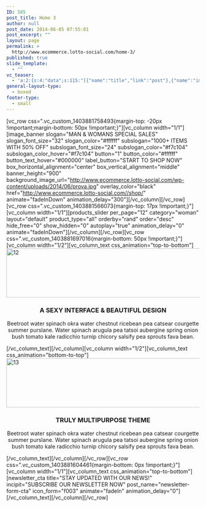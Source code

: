 ```yaml
---
ID: 585
post_title: Home 3
author: null
post_date: 2014-06-05 07:55:01
post_excerpt: ""
layout: page
permalink: >
  http://www.ecommerce.lotto-social.com/home-3/
published: true
slide_template:
  - ""
vc_teaser:
  - 'a:2:{s:4:"data";s:115:"[{"name":"title","link":"post"},{"name":"image","image":"featured","link":"none"},{"name":"text","mode":"excerpt"}]";s:7:"bgcolor";s:0:"";}'
general-layout-type:
  - boxed
footer-type:
  - small
---
```

[vc_row css=".vc_custom_1403881758493{margin-top: -20px !important;margin-bottom: 50px !important;}"][vc_column width="1/1"][image_banner slogan="MAN &amp; WOMANS SPECIAL SALES" slogan_font_size="32" slogan_color="#ffffff" subslogan="1000+ ITEMS WITH 50% OFF" subslogan_font_size="24" subslogan_color="#f7c104" subslogan_color_hover="#f7c104" button="1" button_color="#ffffff" button_text_hover="#000000" label_button="START TO SHOP NOW" box_horizontal_alignment="center" box_vertical_alignment="middle" banner_height="900" background_image_url="http://www.ecommerce.lotto-social.com/wp-content/uploads/2014/06/prova.jpg" overlay_color="black" href="http://www.ecommerce.lotto-social.com//shop/" animate="fadeInDown" animation_delay="300"][/vc_column][/vc_row][vc_row css=".vc_custom_1403881566073{margin-top: 17px !important;}"][vc_column width="1/1"][products_slider per_page="12" category="woman" layout="default" product_type="all" orderby="rand" order="desc" hide_free="0" show_hidden="0" autoplay="true" animation_delay="0" animate="fadeInDown"][/vc_column][/vc_row][vc_row css=".vc_custom_1403881697016{margin-bottom: 50px !important;}"][vc_column width="1/2"][vc_column_text css_animation="top-to-bottom"]<img class="alignnone size-full wp-image-1435" src="http://www.ecommerce.lotto-social.com/wp-content/uploads/2014/06/121.jpg" alt="12" width="562" height="128" />
<h3 style="text-align: center">A SEXY INTERFACE &amp; BEAUTIFUL DESIGN</h3>
<p style="text-align: center">Beetroot water spinach okra water chestnut ricebean pea catsear courgette summer purslane. Water spinach arugula pea tatsoi aubergine spring onion bush tomato kale radicchio turnip chicory salsify pea sprouts fava bean.</p>
[/vc_column_text][/vc_column][vc_column width="1/2"][vc_column_text css_animation="bottom-to-top"]<a href="http://www.ecommerce.lotto-social.com/wp-content/uploads/2014/06/131.jpg"><img class="alignnone size-full wp-image-1437" src="http://www.ecommerce.lotto-social.com/wp-content/uploads/2014/06/131.jpg" alt="13" width="562" height="128" /></a>
<h3 style="text-align: center">TRULY MULTIPURPOSE THEME</h3>
<p style="text-align: center">Beetroot water spinach okra water chestnut ricebean pea catsear courgette summer purslane. Water spinach arugula pea tatsoi aubergine spring onion bush tomato kale radicchio turnip chicory salsify pea sprouts fava bean.</p>
[/vc_column_text][/vc_column][/vc_row][vc_row css=".vc_custom_1403881604461{margin-bottom: 0px !important;}"][vc_column width="1/1"][vc_column_text css_animation="top-to-bottom"][newsletter_cta title="STAY UPDATED WITH OUR NEWS!" incipit="SUBSCRIBE OUR NEWSLETTER NOW" post_name="newsletter-form-cta" icon_form="f003" animate="fadeIn" animation_delay="0"][/vc_column_text][/vc_column][/vc_row]